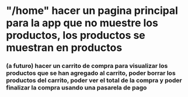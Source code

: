 # "/home" hacer un pagina principal para la app que no muestre los productos, los productos se muestran en productos

### (a futuro) hacer un carrito de compra para visualizar los productos que se han agregado al carrito, poder borrar los productos del carrito, poder ver el total de la compra y poder finalizar la compra usando una pasarela de pago
